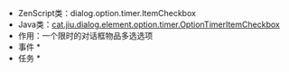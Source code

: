 * ZenScript类：dialog.option.timer.ItemCheckbox
* Java类：[cat.jiu.dialog.element.option.timer.OptionTimerItemCheckbox]()
* 作用：一个限时的对话框物品多选选项
* 事件
    *
* 任务
    * 